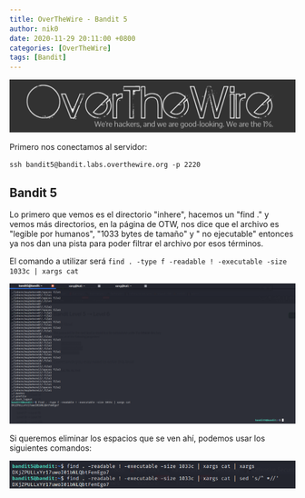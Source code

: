 ```yaml
---
title: OverTheWire - Bandit 5
author: nik0
date: 2020-11-29 20:11:00 +0800
categories: [OverTheWire]
tags: [Bandit]
---
```


![OTW](/assets/img/sample/OTW.png)


Primero nos conectamos al servidor:

```terminal
ssh bandit5@bandit.labs.overthewire.org -p 2220
```

## Bandit 5

Lo primero que vemos es el directorio "inhere", hacemos un "find ." y vemos más directorios, en la página de OTW, nos dice que el archivo es "legible por humanos", "1033 bytes de tamaño" y " no ejecutable" entonces ya nos dan una pista para poder filtrar el archivo por esos términos.

El comando a utilizar será ```find . -type f -readable ! -executable -size 1033c | xargs cat```

![OTW](/assets/img/sample/OTWCTM.png)

Si queremos eliminar los espacios que se ven ahí, podemos usar los siguientes comandos: 

![OTW](/assets/img/sample/OTWHDP.png)


